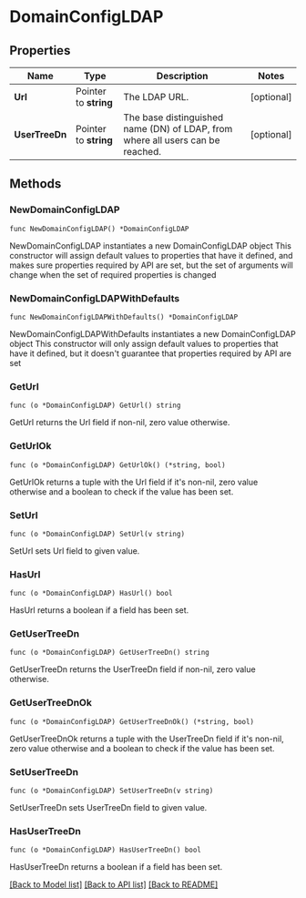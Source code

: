 # DomainConfigLDAP

## Properties

Name | Type | Description | Notes
------------ | ------------- | ------------- | -------------
**Url** | Pointer to **string** | The LDAP URL. | [optional] 
**UserTreeDn** | Pointer to **string** | The base distinguished name (DN) of LDAP, from where all users can be reached. | [optional] 

## Methods

### NewDomainConfigLDAP

`func NewDomainConfigLDAP() *DomainConfigLDAP`

NewDomainConfigLDAP instantiates a new DomainConfigLDAP object
This constructor will assign default values to properties that have it defined,
and makes sure properties required by API are set, but the set of arguments
will change when the set of required properties is changed

### NewDomainConfigLDAPWithDefaults

`func NewDomainConfigLDAPWithDefaults() *DomainConfigLDAP`

NewDomainConfigLDAPWithDefaults instantiates a new DomainConfigLDAP object
This constructor will only assign default values to properties that have it defined,
but it doesn't guarantee that properties required by API are set

### GetUrl

`func (o *DomainConfigLDAP) GetUrl() string`

GetUrl returns the Url field if non-nil, zero value otherwise.

### GetUrlOk

`func (o *DomainConfigLDAP) GetUrlOk() (*string, bool)`

GetUrlOk returns a tuple with the Url field if it's non-nil, zero value otherwise
and a boolean to check if the value has been set.

### SetUrl

`func (o *DomainConfigLDAP) SetUrl(v string)`

SetUrl sets Url field to given value.

### HasUrl

`func (o *DomainConfigLDAP) HasUrl() bool`

HasUrl returns a boolean if a field has been set.

### GetUserTreeDn

`func (o *DomainConfigLDAP) GetUserTreeDn() string`

GetUserTreeDn returns the UserTreeDn field if non-nil, zero value otherwise.

### GetUserTreeDnOk

`func (o *DomainConfigLDAP) GetUserTreeDnOk() (*string, bool)`

GetUserTreeDnOk returns a tuple with the UserTreeDn field if it's non-nil, zero value otherwise
and a boolean to check if the value has been set.

### SetUserTreeDn

`func (o *DomainConfigLDAP) SetUserTreeDn(v string)`

SetUserTreeDn sets UserTreeDn field to given value.

### HasUserTreeDn

`func (o *DomainConfigLDAP) HasUserTreeDn() bool`

HasUserTreeDn returns a boolean if a field has been set.


[[Back to Model list]](../README.md#documentation-for-models) [[Back to API list]](../README.md#documentation-for-api-endpoints) [[Back to README]](../README.md)


